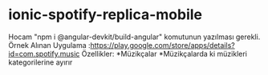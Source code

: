 # ionic-spotify-replica-mobile
Hocam "npm i @angular-devkit/build-angular" komutunun yazılması gerekli.
Örnek Alınan Uygulama :https://play.google.com/store/apps/details?id=com.spotify.music
Özellikler:
*Müzikçalar
*Müzikçalarda ki müzikleri kategorilerine ayırır
